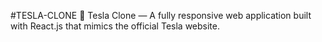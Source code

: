 #TESLA-CLONE
🚗 Tesla Clone — A fully responsive web application built with React.js that mimics the official Tesla website.
